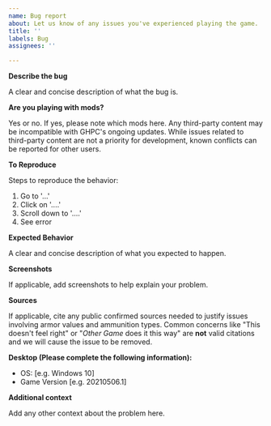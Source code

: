 ```yaml
---
name: Bug report
about: Let us know of any issues you've experienced playing the game.
title: ''
labels: Bug
assignees: ''

---
```


**Describe the bug**

A clear and concise description of what the bug is.

**Are you playing with mods?**

Yes or no. If yes, please note which mods here. Any third-party content may be incompatible with GHPC's ongoing updates. While issues related to third-party content are not a priority for development, known conflicts can be reported for other users.

**To Reproduce**

Steps to reproduce the behavior:
1. Go to '...'
2. Click on '....'
3. Scroll down to '....'
4. See error

**Expected Behavior**

A clear and concise description of what you expected to happen.

**Screenshots**

If applicable, add screenshots to help explain your problem.

**Sources**

If applicable, cite any public confirmed sources needed to justify issues involving armor values and ammunition types.
Common concerns like "This doesn't feel right" or "_Other Game_ does it this way" are **not** valid citations and we will cause the issue to be removed.

**Desktop (Please complete the following information):**

 - OS: [e.g. Windows 10]
 - Game Version [e.g. 20210506.1]

**Additional context**

Add any other context about the problem here.

